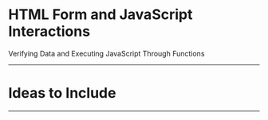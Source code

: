 # HTML Form and JavaScript Interactions
Verifying Data and Executing JavaScript Through Functions


---

# Ideas to Include


---
